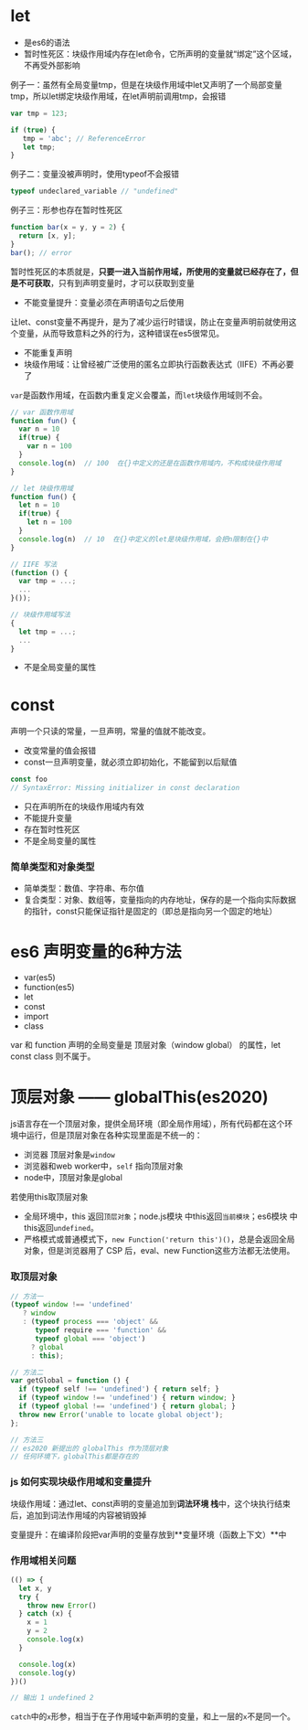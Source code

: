 # let
- 是es6的语法
- 暂时性死区：块级作用域内存在let命令，它所声明的变量就“绑定”这个区域，不再受外部影响

例子一：虽然有全局变量tmp，但是在块级作用域中let又声明了一个局部变量tmp，所以let绑定块级作用域，在let声明前调用tmp，会报错
```javascript
var tmp = 123;

if (true) {
   tmp = 'abc'; // ReferenceError
   let tmp;
}
```

例子二：变量没被声明时，使用typeof不会报错
```javascript
typeof undeclared_variable // "undefined"
```

例子三：形参也存在暂时性死区
```javascript
function bar(x = y, y = 2) {
  return [x, y];
}
bar(); // error
```

暂时性死区的本质就是，**只要一进入当前作用域，所使用的变量就已经存在了，但是不可获取**，只有到声明变量时，才可以获取到变量

- 不能变量提升：变量必须在声明语句之后使用

让let、const变量不再提升，是为了减少运行时错误，防止在变量声明前就使用这个变量，从而导致意料之外的行为，这种错误在es5很常见。
- 不能重复声明
- 块级作用域：让曾经被广泛使用的匿名立即执行函数表达式（IIFE）不再必要了

`var`是函数作用域，在函数内重复定义会覆盖，而`let`块级作用域则不会。
```javascript
// var 函数作用域
function fun() {
  var n = 10
  if(true) {
    var n = 100
  }
  console.log(n)  // 100  在{}中定义的还是在函数作用域内，不构成块级作用域
}

// let 块级作用域
function fun() {
  let n = 10
  if(true) {
    let n = 100
  }
  console.log(n)  // 10  在{}中定义的let是块级作用域，会把n限制在{}中
}
```

```javascript
// IIFE 写法
(function () {
  var tmp = ...;
  ...
}());

// 块级作用域写法
{
  let tmp = ...;
  ...
}
```

- 不是全局变量的属性

# const 
声明一个只读的常量，一旦声明，常量的值就不能改变。
- 改变常量的值会报错
- const一旦声明变量，就必须立即初始化，不能留到以后赋值

```javascript
const foo
// SyntaxError: Missing initializer in const declaration
```
- 只在声明所在的块级作用域内有效
- 不能提升变量
- 存在暂时性死区
- 不是全局变量的属性

### 简单类型和对象类型
- 简单类型：数值、字符串、布尔值
- 复合类型：对象、数组等，变量指向的内存地址，保存的是一个指向实际数据的指针，const只能保证指针是固定的（即总是指向另一个固定的地址）

# es6 声明变量的6种方法
- var(es5)
- function(es5)
- let
- const
- import
- class

var 和 function 声明的全局变量是 顶层对象（window global） 的属性，let const class 则不属于。
# 顶层对象 —— globalThis(es2020)
js语言存在一个顶层对象，提供全局环境（即全局作用域），所有代码都在这个环境中运行，但是顶层对象在各种实现里面是不统一的：
- 浏览器 顶层对象是`window`
- 浏览器和web worker中，`self` 指向顶层对象
- node中，顶层对象是global

若使用this取顶层对象
- 全局环境中，this 返回`顶层对象`；node.js模块 中this返回`当前模块`；es6模块 中this返回`undefined`。
- 严格模式或普通模式下，`new Function('return this')()`，总是会返回全局对象，但是浏览器用了 CSP 后，eval、new Function这些方法都无法使用。

### 取顶层对象
```javascript
// 方法一
(typeof window !== 'undefined'
   ? window
   : (typeof process === 'object' &&
      typeof require === 'function' &&
      typeof global === 'object')
     ? global
     : this);

// 方法二
var getGlobal = function () {
  if (typeof self !== 'undefined') { return self; }
  if (typeof window !== 'undefined') { return window; }
  if (typeof global !== 'undefined') { return global; }
  throw new Error('unable to locate global object');
};

// 方法三
// es2020 新提出的 globalThis 作为顶层对象
// 任何环境下，globalThis都是存在的
```

### js 如何实现块级作用域和变量提升
块级作用域：通过let、const声明的变量追加到**词法环境 栈**中，这个块执行结束后，追加到词法作用域的内容被销毁掉

变量提升：在编译阶段把var声明的变量存放到**变量环境（函数上下文）**中

### 作用域相关问题
```javascript
(() => {
  let x, y
  try {
    throw new Error()
  } catch (x) {
    x = 1
    y = 2
    console.log(x)
  }

  console.log(x)
  console.log(y)
})()

// 输出 1 undefined 2
```

`catch`中的`x`形参，相当于在子作用域中新声明的变量，和上一层的`x`不是同一个。